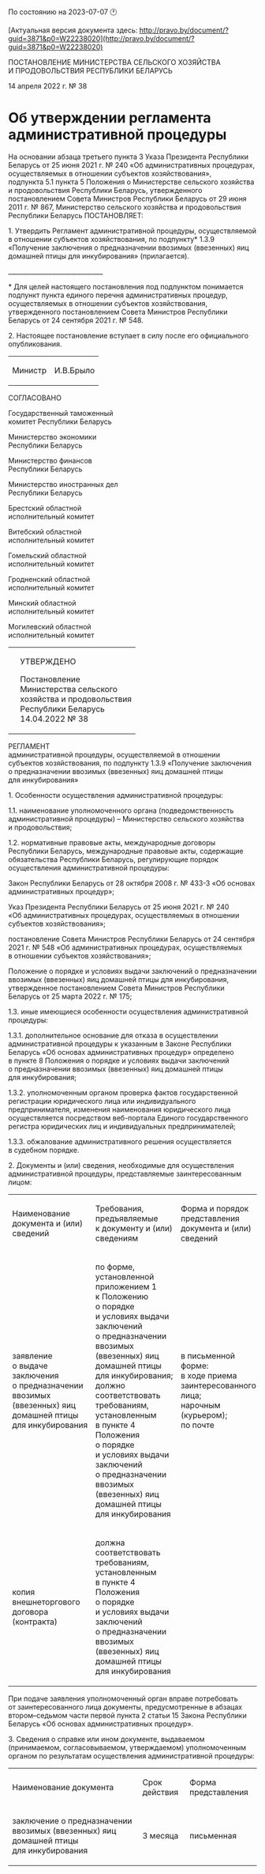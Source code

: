 По состоянию на 2023-07-07 &#x1F550;

[Актуальная версия документа здесь: http://pravo.by/document/?guid=3871&p0=W22238020](http://pravo.by/document/?guid=3871&p0=W22238020)

<p>ПОСТАНОВЛЕНИЕ МИНИСТЕРСТВА СЕЛЬСКОГО ХОЗЯЙСТВА И ПРОДОВОЛЬСТВИЯ РЕСПУБЛИКИ БЕЛАРУСЬ</p>
<p>14 апреля 2022 г. № 38</p>
<h1>Об утверждении регламента административной процедуры</h1>
<p>На основании абзаца третьего пункта 3 Указа Президента Республики Беларусь от 25 июня 2021 г. № 240 «Об административных процедурах, осуществляемых в отношении субъектов хозяйствования», подпункта 5.1 пункта 5 Положения о Министерстве сельского хозяйства и продовольствия Республики Беларусь, утвержденного постановлением Совета Министров Республики Беларусь от 29 июня 2011 г. № 867, Министерство сельского хозяйства и продовольствия Республики Беларусь ПОСТАНОВЛЯЕТ:</p>
<p>1. Утвердить Регламент административной процедуры, осуществляемой в отношении субъектов хозяйствования, по подпункту* 1.3.9 «Получение заключения о предназначении ввозимых (ввезенных) яиц домашней птицы для инкубирования» (прилагается).</p>
<p>______________________________</p>
<p>* Для целей настоящего постановления под подпунктом понимается подпункт пункта единого перечня административных процедур, осуществляемых в отношении субъектов хозяйствования, утвержденного постановлением Совета Министров Республики Беларусь от 24 сентября 2021 г. № 548.</p>
<p>2. Настоящее постановление вступает в силу после его официального опубликования.</p>
<p></p>
<table><tr>
<td><p>Министр</p></td>
<td><p>И.В.Брыло</p></td>
</tr></table>
<p></p>
<p>СОГЛАСОВАНО</p>
<p>Государственный таможенный <br>комитет Республики Беларусь</p>
<p>Министерство экономики<br>Республики Беларусь</p>
<p>Министерство финансов<br>Республики Беларусь</p>
<p>Министерство иностранных дел<br>Республики Беларусь</p>
<p>Брестский областной<br>исполнительный комитет</p>
<p>Витебский областной<br>исполнительный комитет</p>
<p>Гомельский областной<br>исполнительный комитет</p>
<p>Гродненский областной<br>исполнительный комитет</p>
<p>Минский областной<br>исполнительный комитет</p>
<p>Могилевский областной<br>исполнительный комитет</p>
<p></p>
<table><tr>
<td><p></p></td>
<td>
<p>УТВЕРЖДЕНО</p>
<p>Постановление <br>Министерства сельского <br>хозяйства и продовольствия <br>Республики Беларусь<br>14.04.2022 № 38</p>
</td>
</tr></table>
<p>РЕГЛАМЕНТ<br>административной процедуры, осуществляемой в отношении субъектов хозяйствования, по подпункту 1.3.9 «Получение заключения о предназначении ввозимых (ввезенных) яиц домашней птицы для инкубирования»</p>
<p>1. Особенности осуществления административной процедуры:</p>
<p>1.1. наименование уполномоченного органа (подведомственность административной процедуры) – Министерство сельского хозяйства и продовольствия;</p>
<p>1.2. нормативные правовые акты, международные договоры Республики Беларусь, международные правовые акты, содержащие обязательства Республики Беларусь, регулирующие порядок осуществления административной процедуры:</p>
<p>Закон Республики Беларусь от 28 октября 2008 г. № 433-З «Об основах административных процедур»;</p>
<p>Указ Президента Республики Беларусь от 25 июня 2021 г. № 240 «Об административных процедурах, осуществляемых в отношении субъектов хозяйствования»;</p>
<p>постановление Совета Министров Республики Беларусь от 24 сентября 2021 г. № 548 «Об административных процедурах, осуществляемых в отношении субъектов хозяйствования»;</p>
<p>Положение о порядке и условиях выдачи заключений о предназначении ввозимых (ввезенных) яиц домашней птицы для инкубирования, утвержденное постановлением Совета Министров Республики Беларусь от 25 марта 2022 г. № 175;</p>
<p>1.3. иные имеющиеся особенности осуществления административной процедуры:</p>
<p>1.3.1. дополнительное основание для отказа в осуществлении административной процедуры к указанным в Законе Республики Беларусь «Об основах административных процедур» определено в пункте 8 Положения о порядке и условиях выдачи заключений о предназначении ввозимых (ввезенных) яиц домашней птицы для инкубирования;</p>
<p>1.3.2. уполномоченным органом проверка фактов государственной регистрации юридического лица или индивидуального предпринимателя, изменения наименования юридического лица осуществляется посредством веб-портала Единого государственного регистра юридических лиц и индивидуальных предпринимателей;</p>
<p>1.3.3. обжалование административного решения осуществляется в судебном порядке.</p>
<p>2. Документы и (или) сведения, необходимые для осуществления административной процедуры, представляемые заинтересованным лицом:</p>
<p></p>
<table>
<tr>
<td><p>Наименование документа и (или) сведений</p></td>
<td><p>Требования, предъявляемые к документу и (или) сведениям</p></td>
<td><p>Форма и порядок представления документа и (или) сведений</p></td>
</tr>
<tr>
<td><p>заявление о выдаче заключения о предназначении ввозимых (ввезенных) яиц домашней птицы для инкубирования</p></td>
<td><p>по форме, установленной приложением 1 к Положению о порядке и условиях выдачи заключений о предназначении ввозимых (ввезенных) яиц домашней птицы для инкубирования;<br>должно соответствовать требованиям, установленным в пункте 4 Положения о порядке и условиях выдачи заключений о предназначении ввозимых (ввезенных) яиц домашней птицы для инкубирования</p></td>
<td><p>в письменной форме:<br>в ходе приема заинтересованного лица;<br>нарочным (курьером);<br>по почте</p></td>
</tr>
<tr>
<td><p>копия внешнеторгового договора (контракта)</p></td>
<td><p>должна соответствовать требованиям, установленным в пункте 4 Положения о порядке и условиях выдачи заключений о предназначении ввозимых (ввезенных) яиц домашней птицы для инкубирования</p></td>
</tr>
</table>
<p></p>
<p>При подаче заявления уполномоченный орган вправе потребовать от заинтересованного лица документы, предусмотренные в абзацах втором–седьмом части первой пункта 2 статьи 15 Закона Республики Беларусь «Об основах административных процедур».</p>
<p>3. Сведения о справке или ином документе, выдаваемом (принимаемом, согласовываемом, утверждаемом) уполномоченным органом по результатам осуществления административной процедуры:</p>
<p></p>
<table>
<tr>
<td><p>Наименование документа</p></td>
<td><p>Срок действия</p></td>
<td><p>Форма представления</p></td>
</tr>
<tr>
<td><p>заключение о предназначении ввозимых (ввезенных) яиц домашней птицы для инкубирования</p></td>
<td><p>3 месяца</p></td>
<td><p>письменная</p></td>
</tr>
</table>
<p></p>